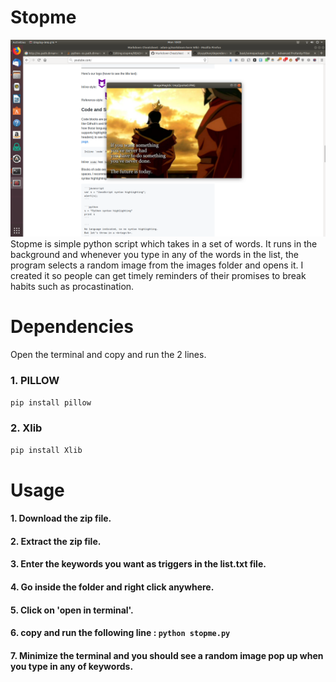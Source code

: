 # Stopme
![alt text](https://github.com/rohan4b/stopme/blob/master/screenshots/sample.png "Screenshot")
Stopme is simple python script which takes in a set of words. It runs in the background and whenever you type in any of the words in
the list, the program selects a random image from the images folder and opens it. I created it so people can get timely reminders
of their promises to break habits such as procastination.   
# Dependencies
Open the terminal and copy and run the 2 lines. 
### 1. PILLOW

  `pip install pillow` 
  
### 2. Xlib

  `pip install Xlib` 
# Usage

#### 1. Download the zip file.
#### 2. Extract the zip file.
#### 3. Enter the keywords you want as triggers in the list.txt file.
#### 4. Go inside the folder and right click anywhere.
#### 5. Click on 'open in terminal'.
#### 6. copy and run the following line : `python stopme.py` 
#### 7. Minimize the terminal and you should see a random image pop up when you type in any of keywords.



